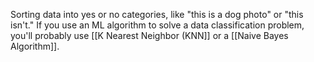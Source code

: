 Sorting data into yes or no categories, like "this is a dog photo" or "this isn't."
If you use an ML algorithm to solve a data classification problem, you'll probably use [[K Nearest Neighbor (KNN]] or a [[Naive Bayes Algorithm]].

